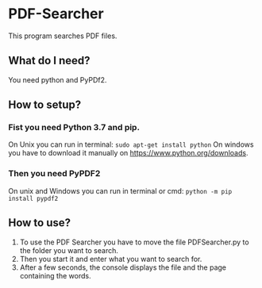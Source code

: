 # PDF-Searcher
This program searches PDF files.
## What do I need?
You need python and PyPDf2.
## How to setup?
### Fist you need Python 3.7 and pip.
On Unix you can run in terminal:
`sudo apt-get install python`
On windows you have to download it manually on https://www.python.org/downloads.
### Then you need PyPDF2
On unix and Windows you can run in terminal or cmd:
`python -m pip install pypdf2`
## How to use?
1. To use the PDF Searcher you have to move the file PDFSearcher.py to the folder you want to search.
2. Then you start it and enter what you want to search for.
3. After a few seconds, the console displays the file and the page containing the words.
